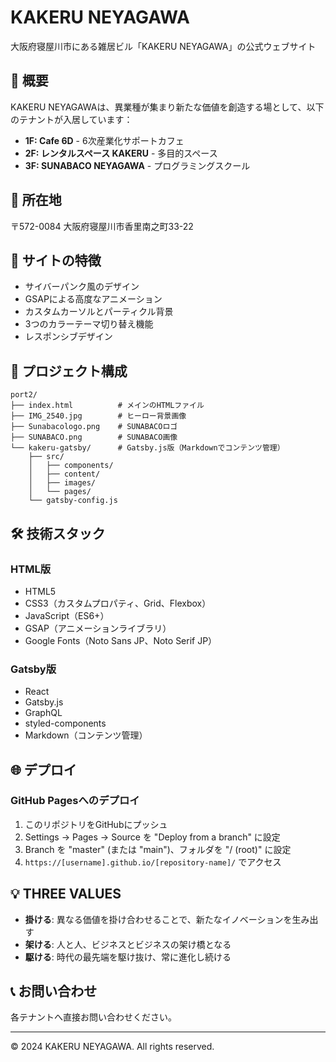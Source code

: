 # KAKERU NEYAGAWA

大阪府寝屋川市にある雑居ビル「KAKERU NEYAGAWA」の公式ウェブサイト

## 🏢 概要

KAKERU NEYAGAWAは、異業種が集まり新たな価値を創造する場として、以下のテナントが入居しています：

- **1F: Cafe 6D** - 6次産業化サポートカフェ
- **2F: レンタルスペース KAKERU** - 多目的スペース
- **3F: SUNABACO NEYAGAWA** - プログラミングスクール

## 📍 所在地

〒572-0084 大阪府寝屋川市香里南之町33-22

## 🚀 サイトの特徴

- サイバーパンク風のデザイン
- GSAPによる高度なアニメーション
- カスタムカーソルとパーティクル背景
- 3つのカラーテーマ切り替え機能
- レスポンシブデザイン

## 📁 プロジェクト構成

```
port2/
├── index.html          # メインのHTMLファイル
├── IMG_2540.jpg        # ヒーロー背景画像
├── Sunabacologo.png    # SUNABACOロゴ
├── SUNABACO.png        # SUNABACO画像
└── kakeru-gatsby/      # Gatsby.js版（Markdownでコンテンツ管理）
    ├── src/
    │   ├── components/
    │   ├── content/
    │   ├── images/
    │   └── pages/
    └── gatsby-config.js
```

## 🛠️ 技術スタック

### HTML版
- HTML5
- CSS3（カスタムプロパティ、Grid、Flexbox）
- JavaScript（ES6+）
- GSAP（アニメーションライブラリ）
- Google Fonts（Noto Sans JP、Noto Serif JP）

### Gatsby版
- React
- Gatsby.js
- GraphQL
- styled-components
- Markdown（コンテンツ管理）

## 🌐 デプロイ

### GitHub Pagesへのデプロイ

1. このリポジトリをGitHubにプッシュ
2. Settings → Pages → Source を "Deploy from a branch" に設定
3. Branch を "master" (または "main")、フォルダを "/ (root)" に設定
4. `https://[username].github.io/[repository-name]/` でアクセス

## 💡 THREE VALUES

- **掛ける**: 異なる価値を掛け合わせることで、新たなイノベーションを生み出す
- **架ける**: 人と人、ビジネスとビジネスの架け橋となる
- **駆ける**: 時代の最先端を駆け抜け、常に進化し続ける

## 📞 お問い合わせ

各テナントへ直接お問い合わせください。

---

&copy; 2024 KAKERU NEYAGAWA. All rights reserved.